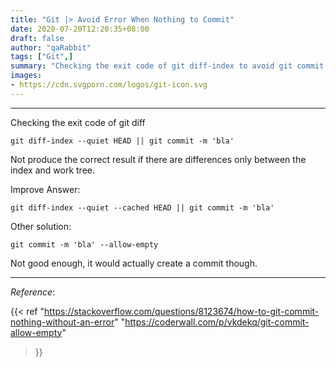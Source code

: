 ```yaml
---
title: "Git |> Avoid Error When Nothing to Commit"
date: 2020-07-20T12:20:35+08:00
draft: false
author: "qaRabbit"
tags: ["Git",]
summary: "Checking the exit code of git diff-index to avoid git commit fail"
images:
- https://cdn.svgporn.com/logos/git-icon.svg
---
```


<hr>


Checking the exit code of git diff

`git diff-index --quiet HEAD || git commit -m 'bla'`

Not produce the correct result if there are differences only between the index and work tree.

Improve Answer:

`git diff-index --quiet --cached HEAD || git commit -m 'bla'`

Other solution:

`git commit -m 'bla' --allow-empty`

Not good enough, it would actually create a commit though.

<hr>

*Reference*:

{{< ref 
"https://stackoverflow.com/questions/8123674/how-to-git-commit-nothing-without-an-error"
"https://coderwall.com/p/vkdekq/git-commit-allow-empty"
 >}}

